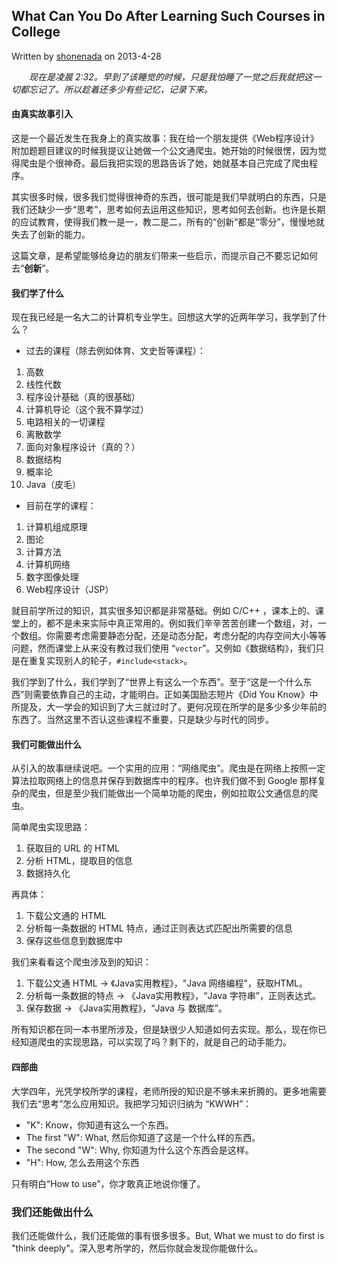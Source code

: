## What Can You Do After Learning Such Courses in College
 Written by [shonenada](https://github.com/shonenada) on 2013-4-28

　　_现在是凌晨 2:32。早到了该睡觉的时候，只是我怕睡了一觉之后我就把这一切都忘记了。所以趁着还多少有些记忆，记录下来。_


#### 由真实故事引入
这是一个最近发生在我身上的真实故事：我在给一个朋友提供《Web程序设计》附加题题目建议的时候我提议让她做一个公文通爬虫。她开始的时候很愣，因为觉得爬虫是个很神奇。最后我把实现的思路告诉了她，她就基本自己完成了爬虫程序。

其实很多时候，很多我们觉得很神奇的东西，很可能是我们早就明白的东西，只是我们还缺少一步“思考”，思考如何去运用这些知识，思考如何去创新。也许是长期的应试教育，使得我们教一是一，教二是二，所有的“创新”都是“零分”，慢慢地就失去了创新的能力。

这篇文章，是希望能够给身边的朋友们带来一些启示，而提示自己不要忘记如何去“**创新**”。


#### 我们学了什么
现在我已经是一名大二的计算机专业学生。回想这大学的近两年学习，我学到了什么？

 * 过去的课程（除去例如体育、文史哲等课程）：
  1. 高数
  1. 线性代数
  1. 程序设计基础（真的很基础）
  1. 计算机导论（这个我不算学过）
  1. 电路相关的一切课程
  1. 离散数学
  1. 面向对象程序设计（真的？）
  1. 数据结构
  1. 概率论
  1. Java（皮毛）
 * 目前在学的课程：
  1. 计算机组成原理
  1. 图论
  1. 计算方法
  1. 计算机网络
  1. 数字图像处理
  1. Web程序设计（JSP）

就目前学所过的知识，其实很多知识都是非常基础。例如 C/C++ ，课本上的、课堂上的，都不是未来实际中真正常用的。例如我们辛辛苦苦创建一个数组，对，一个数组。你需要考虑需要静态分配，还是动态分配，考虑分配的内存空间大小等等问题，然而课堂上从来没有教过我们使用 “`vector`”。又例如《数据结构》，我们只是在重复实现别人的轮子，`#include<stack>`。

我们学到了什么，我们学到了“世界上有这么一个东西”。至于“这是一个什么东西”则需要依靠自己的主动，才能明白。正如美国励志短片《Did You Know》中所提及，大一学会的知识到了大三就过时了。更何况现在所学的是多少多少年前的东西了。当然这里不否认这些课程不重要，只是缺少与时代的同步。


#### 我们可能做出什么
从引入的故事继续说吧。一个实用的应用：“网络爬虫”。爬虫是在网络上按照一定算法拉取网络上的信息并保存到数据库中的程序。也许我们做不到 Google 那样复杂的爬虫，但是至少我们能做出一个简单功能的爬虫，例如拉取公文通信息的爬虫。

简单爬虫实现思路：
  1. 获取目的 URL 的 HTML
  1. 分析 HTML，提取目的信息
  1. 数据持久化

再具体：
  1. 下载公文通的 HTML
  1. 分析每一条数据的 HTML 特点，通过正则表达式匹配出所需要的信息
  1. 保存这些信息到数据库中

我们来看看这个爬虫涉及到的知识：
  1. 下载公文通 HTML -> 《Java实用教程》，"Java 网络编程"，获取HTML。
  1. 分析每一条数据的特点 -> 《Java实用教程》，“Java 字符串”，正则表达式。
  1. 保存数据 -> 《Java实用教程》，“Java 与 数据库”。

所有知识都在同一本书里所涉及，但是缺很少人知道如何去实现。那么，现在你已经知道爬虫的实现思路，可以实现了吗？剩下的，就是自己的动手能力。


#### 四部曲
大学四年，光凭学校所学的课程，老师所授的知识是不够未来折腾的。更多地需要我们去“思考”怎么应用知识。我把学习知识归纳为 “KWWH”：
 
 * "K": Know，你知道有这么一个东西。
 * The first "W": What, 然后你知道了这是一个什么样的东西。
 * The second "W": Why, 你知道为什么这个东西会是这样。
 * "H": How, 怎么去用这个东西

只有明白“How to use”，你才敢真正地说你懂了。


### 我们还能做出什么
我们还能做什么，我们还能做的事有很多很多。But, What we must to do first is "think deeply"。深入思考所学的，然后你就会发现你能做什么。
